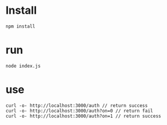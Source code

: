 # Install

```
npm install
```

# run

```
node index.js
```

# use

```
curl -o- http://localhost:3000/auth // return success
curl -o- http://localhost:3000/auth?on=0 // return fail
curl -o- http://localhost:3000/auth?on=1 // return success
```